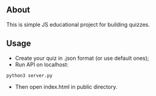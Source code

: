 ## About
This is simple JS educational project for building quizzes.
## Usage
- Create your quiz in .json format (or use default ones);
- Run API on localhost:
```
python3 server.py
```
- Then open index.html in public directory.
